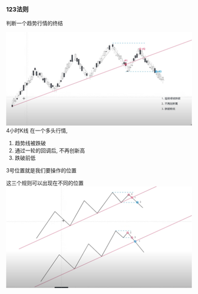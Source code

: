 
### 123法则
判断一个趋势行情的终结



![](../../assets/Pasted%20image%2020240509160918.png)
4小时K线
在一个多头行情, 

1. 趋势线被跌破
2. 通过一轮的回调后, 不再创新高
3. 跌破前低

3号位置就是我们要操作的位置

这三个规则可以出现在不同的位置
![](../../assets/Pasted%20image%2020240509162242.png)
